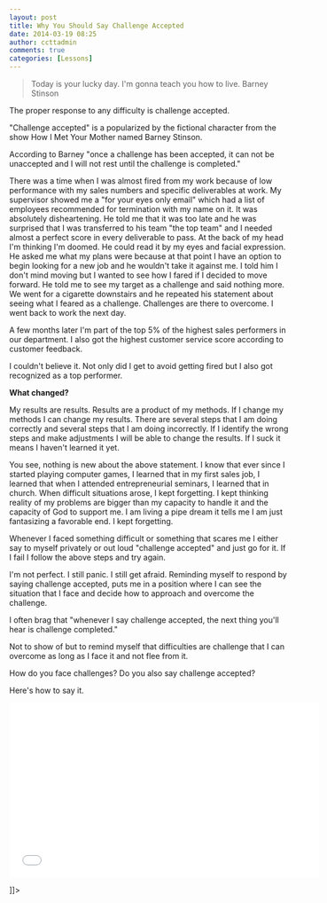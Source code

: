 ```yaml
---
layout: post
title: Why You Should Say Challenge Accepted
date: 2014-03-19 08:25
author: ccttadmin
comments: true
categories: [Lessons]
---
```

<blockquote>Today is your lucky day. I'm gonna teach you how to live.
Barney Stinson</blockquote>

The proper response to any difficulty is challenge accepted.

"Challenge accepted" is a popularized by the fictional character from the show How I Met Your Mother named Barney Stinson.

According to Barney "once a challenge has been accepted, it can not be unaccepted and I will not rest until the challenge is completed."

There was a time when I was almost fired from my work because of low performance with my sales numbers and specific deliverables at work. My supervisor showed me a "for your eyes only email" which had a list of employees recommended for termination with my name on it. It was absolutely disheartening. He told me that it was too late and he was surprised that I was transferred to his team "the top team" and I needed almost a perfect score in every deliverable to pass. At the back of my head I'm thinking I'm doomed. He could read it by my eyes and facial expression. He asked me what my plans were because at that point I have an option to begin looking for a new job and he wouldn't take it against me. I told him I don't mind moving but I wanted to see how I fared if I decided to move forward. He told me to see my target as a challenge and said nothing more. We went for a cigarette downstairs and he repeated his statement about seeing what I feared as a challenge. Challenges are there to overcome. I went back to work the next day.

A few months later I'm part of the top 5% of the highest sales performers in our department. I also got the highest customer service score according to customer feedback.

I couldn't believe it. Not only did I get to avoid getting fired but I also got recognized as a top performer.

<strong>What changed?</strong>

My results are results. Results are a product of my methods. If I change my methods I can change my results. There are several steps that I am doing correctly and several steps that I am doing incorrectly. If I identify the wrong steps and make adjustments I will be able to change the results. If I suck it means I haven't learned it yet.

You see, nothing is new about the above statement. I know that ever since I started playing computer games, I learned that in my first sales job, I learned that when I attended entrepreneurial seminars, I learned that in church. When difficult situations arose, I kept forgetting. I kept thinking reality of my problems are bigger than my capacity to handle it and the capacity of God to support me. I am living a pipe dream it tells me I am just fantasizing a favorable end. I kept forgetting.

Whenever I faced something difficult or something that scares me I either say to myself privately or out loud "challenge accepted" and just go for it. If I fail I follow the above steps and try again.

I'm not perfect. I still panic. I still get afraid. Reminding myself to respond by saying challenge accepted, puts me in a position where I can see the situation that I face and decide how to approach and overcome the challenge.

I often brag that "whenever I say challenge accepted, the next thing you'll hear is challenge completed."

Not to show of but to remind myself that difficulties are challenge that I can overcome as long as I face it and not flee from it.

How do you face challenges? Do you also say challenge accepted?

Here's how to say it.

<iframe src="//www.youtube.com/embed/4iOi_iPNC50?rel=0" height="315" width="560" allowfullscreen="" frameborder="0"></iframe>

]]>

